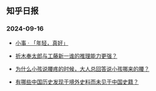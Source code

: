 ## 知乎日报 
### 2024-09-16

+ [小事 · 「年轻，真好」](https://daily.zhihu.com/story/9775459)

+ [折木奉太郎与工藤新一谁的推理能力更强？](https://daily.zhihu.com/story/9775465)

+ [为什么小孩说腰疼的时候，大人总回答说小孩哪来的腰？](https://daily.zhihu.com/story/9775468)

+ [有哪些中国历史发现于境外史料而未见于中国史籍？](https://daily.zhihu.com/story/9775477)

